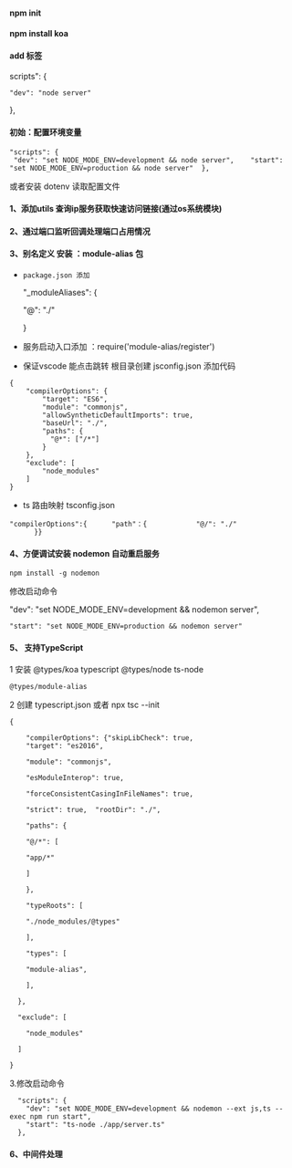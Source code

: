 #### npm init

#### npm install koa

#### add 标签

scripts": {

    "dev": "node server"

  },


#### 初始：配置环境变量


```
"scripts": {   
 "dev": "set NODE_MODE_ENV=development && node server",    "start": "set NODE_MODE_ENV=production && node server"  },
```

或者安装  dotenv  读取配置文件

#### 1、添加utils   查询ip服务获取快速访问链接(通过os系统模块)

#### 2、通过端口监听回调处理端口占用情况

#### 3、别名定义 安装 ：module-alias  包

*     package.json 添加

    "_moduleAliases": {

    "@": "./"

    }

*    服务启动入口添加  ：require('module-alias/register')
*    保证vscode 能点击跳转 根目录创建 jsconfig.json 添加代码

```
{
    "compilerOptions": {
        "target": "ES6",
        "module": "commonjs",
        "allowSyntheticDefaultImports": true,
        "baseUrl": "./",
        "paths": {
          "@*": ["/*"]
        }
    },
    "exclude": [
        "node_modules"
    ]
}
```



* ts 路由映射 tsconfig.json

```
"compilerOptions":{      "path"：{            "@/": "./"
      }}
```



#### 4、方便调试安装 **nodemon**  自动重启服务

    npm install -g nodemon

   修改启动命令

   "dev": "set NODE_MODE_ENV=development &&  nodemon  server",

    "start": "set NODE_MODE_ENV=production && nodemon server"

#### 5、 支持TypeScript

   1  安装  @types/koa  typescript  @types/node ts-node

    @types/module-alias
   2  创建   typescript.json  或者  npx tsc --init

```
{

    "compilerOptions": {"skipLibCheck": true, 
    "target": "es2016", 

    "module": "commonjs",

    "esModuleInterop": true,

    "forceConsistentCasingInFileNames": true,

    "strict": true,  "rootDir": "./",

    "paths": {

    "@/*": [

    "app/*"

    ]

    },

    "typeRoots": [

    "./node_modules/@types"

    ],

    "types": [

    "module-alias",

    ],

  },

  "exclude": [

    "node_modules"

  ]

}
```

3.修改启动命令

```
  "scripts": {
    "dev": "set NODE_MODE_ENV=development && nodemon --ext js,ts --exec npm run start",
    "start": "ts-node ./app/server.ts"
  },
```

#### 6、中间件处理
